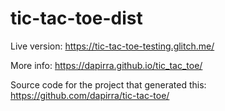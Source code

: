 # tic-tac-toe-dist

Live version: https://tic-tac-toe-testing.glitch.me/

More info: https://dapirra.github.io/tic_tac_toe/

Source code for the project that generated this: https://github.com/dapirra/tic-tac-toe/
